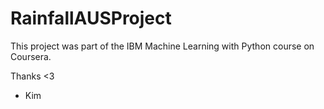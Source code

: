 # RainfallAUSProject
This project was part of the IBM Machine Learning with Python course on Coursera.

Thanks <3
- Kim
